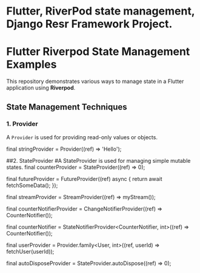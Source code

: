 # Flutter, RiverPod state management, Django Resr Framework Project.

# Flutter Riverpod State Management Examples

This repository demonstrates various ways to manage state in a Flutter application using **Riverpod**.

## State Management Techniques

### 1. Provider
A `Provider` is used for providing read-only values or objects.

final stringProvider = Provider<String>((ref) => 'Hello');

##2. StateProvider
#A StateProvider is used for managing simple mutable states.
final counterProvider = StateProvider<int>((ref) => 0);

final futureProvider = FutureProvider<int>((ref) async {
  return await fetchSomeData();
});

final streamProvider = StreamProvider<int>((ref) => myStream());

final counterNotifierProvider = ChangeNotifierProvider<CounterNotifier>((ref) => CounterNotifier());

final counterNotifier = StateNotifierProvider<CounterNotifier, int>((ref) => CounterNotifier());

final userProvider = Provider.family<User, int>((ref, userId) => fetchUser(userId));

final autoDisposeProvider = StateProvider.autoDispose<int>((ref) => 0);

